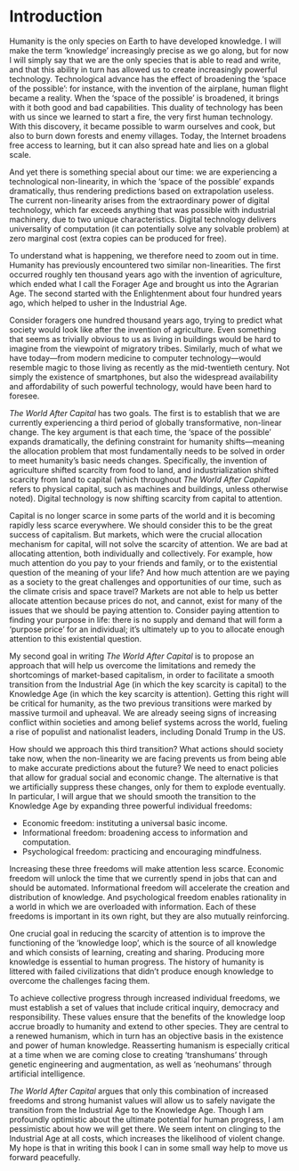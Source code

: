 # Introduction

Humanity is the only species on Earth to have developed knowledge. I will make the term ‘knowledge’ increasingly precise as we go along, but for now I will simply say that we are the only species that is able to read and write, and that this ability in turn has allowed us to create increasingly powerful technology. Technological advance has the effect of broadening the ‘space of the possible’: for instance, with the invention of the airplane, human flight became a reality. 
When the ‘space of the possible’ is broadened, it brings with it both good and bad capabilities. This duality of technology has been with us since we learned to start a fire, the very first human technology. With this discovery, it became possible to warm ourselves and cook, but also to burn down forests and enemy villages. Today, the Internet broadens free access to learning, but it can also spread hate and lies on a global scale.

And yet there is something special about our time: we are experiencing a technological non-linearity, in which the ‘space of the possible’ expands dramatically, thus rendering predictions based on extrapolation useless. The current non-linearity arises from the extraordinary power of digital technology, which far exceeds anything that was possible with industrial machinery, due to two unique characteristics. Digital technology delivers universality of computation (it can potentially solve any solvable problem) at zero marginal cost (extra copies can be produced for free).

To understand what is happening, we therefore need to zoom out in time. Humanity has previously encountered two similar non-linearities. The first occurred roughly ten thousand years ago with the invention of agriculture, which ended what I call the Forager Age and brought us into the Agrarian Age. The second started with the Enlightenment about four hundred years ago, which helped to usher in the Industrial Age. 

Consider foragers one hundred thousand years ago, trying to predict what society would look like after the invention of agriculture. Even something that seems as trivially obvious to us as living in buildings would be hard to imagine from the viewpoint of migratory tribes. Similarly, much of what we have today—from modern medicine to computer technology—would resemble magic to those living as recently as the mid-twentieth century. Not simply the existence of smartphones, but also the widespread availability and affordability of such powerful technology, would have been hard to foresee. 

*The World After Capital* has two goals. The first is to establish that we are currently experiencing a third period of globally transformative, non-linear change. The key argument is that each time, the ‘space of the possible’ expands dramatically, the defining constraint for humanity shifts—meaning the allocation problem that most fundamentally needs to be solved in order to meet humanity’s basic needs changes. Specifically, the invention of agriculture shifted scarcity from food to land, and industrialization shifted scarcity from land to capital (which throughout *The World After Capital* refers to physical capital, such as machines and buildings, unless otherwise noted). Digital technology is now shifting scarcity from capital to attention. 

Capital is no longer scarce in some parts of the world and it is becoming rapidly less scarce everywhere. We should consider this to be the great success of capitalism. But markets, which were the crucial allocation mechanism for capital, will not solve the scarcity of attention. We are bad at allocating attention, both individually and collectively. For example, how much attention do you pay to your friends and family, or to the existential question of the meaning of your life? And how much attention are we paying as a society to the great challenges and opportunities of our time, such as the climate crisis and space travel? Markets are not able to help us better allocate attention because prices do not, and cannot, exist for many of the issues that we should be paying attention to. Consider paying attention to finding your purpose in life: there is no supply and demand that will form a ‘purpose price’ for an individual; it’s ultimately up to you to allocate enough attention to this existential question. 

My second goal in writing *The World After Capital* is to propose an approach that will help us overcome the limitations and remedy the shortcomings of market-based capitalism, in order to facilitate a smooth transition from the Industrial Age (in which the key scarcity is capital) to the Knowledge Age (in which the key scarcity is attention). Getting this right will be critical for humanity, as the two previous transitions were marked by massive turmoil and upheaval. We are already seeing signs of increasing conflict within societies and among belief systems across the world, fueling a rise of populist and nationalist leaders, including Donald Trump in the US.

How should we approach this third transition? What actions should society take now, when the non-linearity we are facing prevents us from being able to make accurate predictions about the future? We need to enact policies that allow for gradual social and economic change. The alternative is that we artificially suppress these changes, only for them to explode eventually. In particular, I will argue that we should smooth the transition to the Knowledge Age by expanding three powerful individual freedoms: 
- Economic freedom: instituting a universal basic income.
- Informational freedom: broadening access to information and computation.
- Psychological freedom: practicing and encouraging mindfulness.

Increasing these three freedoms will make attention less scarce. Economic freedom will unlock the time that we currently spend in jobs that can and should be automated. Informational freedom will accelerate the creation and distribution of knowledge. And psychological freedom enables rationality in a world in which we are overloaded with information. Each of these freedoms is important in its own right, but they are also mutually reinforcing. 

One crucial goal in reducing the scarcity of attention is to improve the functioning of the ‘knowledge loop’, which is the source of all knowledge and which consists of learning, creating and sharing. Producing more knowledge is essential to human progress. The history of humanity is littered with failed civilizations that didn’t produce enough knowledge to overcome the challenges facing them. 

To achieve collective progress through increased individual freedoms, we must establish a set of values that include critical inquiry, democracy and responsibility. These values ensure that the benefits of the knowledge loop accrue broadly to humanity and extend to other species. They are central to a renewed humanism, which in turn has an objective basis in the existence and power of human knowledge. Reasserting humanism is especially critical at a time when we are coming close to creating ‘transhumans’ through genetic engineering and augmentation, as well as ‘neohumans’ through artificial intelligence. 

*The World After Capital* argues that only this combination of increased freedoms and strong humanist values will allow us to safely navigate the transition from the Industrial Age to the Knowledge Age. Though I am profoundly optimistic about the ultimate potential for human progress, I am pessimistic about how we will get there. We seem intent on clinging to the Industrial Age at all costs, which increases the likelihood of violent change. My hope is that in writing this book I can in some small way help to move us forward peacefully.

